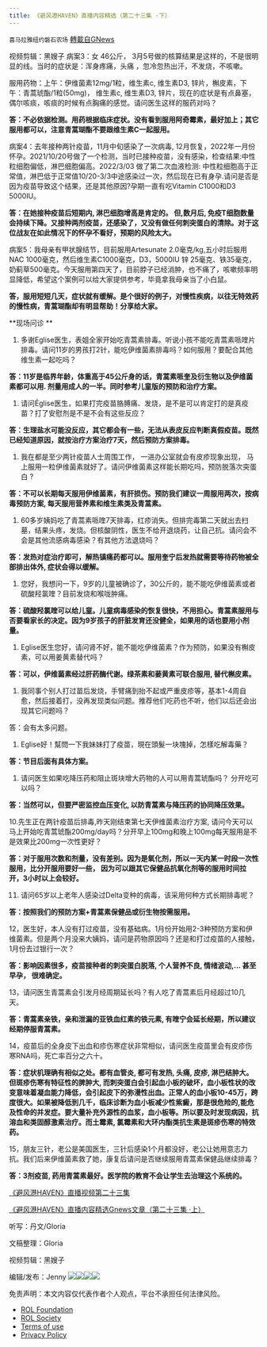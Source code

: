 ```yaml
---
title: 《避风港HAVEN》直播内容精选（第二十三集 ·下）
---
```

`喜马拉雅纽约磐石农场` [轉載自GNews](https://gnews.org/zh-hans/2219927/)

视频剪辑：黑嫂子
病案3：女 46公斤， 3月5号做的核算结果是这样的，不是很明显的线。当时的症状是：浑身疼痛，头痛 ，忽冷忽热出汗，不发烧，不咳嗽。

服用药物：上午：伊维菌素12mg/1粒，维生素c, 维生素D3, 锌片，槲皮素，下午：青蒿琥酯/1粒(50mg)， 维生素c, 维生素D3, 锌片，现在的症状是有点鼻塞，偶尔咳痰，咳痰的时候有点胸痛的感觉。请问医生这样的服药对吗？

**答：不必依据检测。用药根据临床症状。没有看到服用阿奇霉素，最好加上；其它服用都可以，注意青蒿瑚酯不要跟维生素C一起服用。**

病案4：去年接种两针疫苗，11月中旬感染了一次病毒, 12月恢复，2022年一月份怀孕。2021/10/20号做了一个检测，当时已接种疫苗，没有感染，检查结果:中性粒细胞偏低，淋巴细胞偏高。2022/3/03 做了第二次血液检测: 中性粒细胞高于正常值，淋巴低于正常值10/20-3/3中途感染过一次，然后现在已有身孕.请问是否是因为疫苗导致这个结果，还是其他原因?孕期一直有吃Vitamin C1000和D3 5000IU。

**答：在她接种疫苗后短期内, 淋巴细胞增高是肯定的。 但,数月后, 免疫T细胞数量会持续下降。又接种两剂疫苗，还感染了，又没有做任何刺突蛋白的清除。对于这位战友在如此情况下的怀孕不看好，预期的风险太大。**

病案5：我母亲有甲状腺结节，目前服用Artesunate 2.0毫克/kg,五小时后服用NAC 1000毫克，然后维生素C1000毫克，D3，5000IU 锌 25毫克、铁35毫克，奶蓟草500毫克。今天服用第四天了，目前脖子已经消肿，也不痛了，咳嗽频率明显降低，希望这个案例可以给大家提供参考，毕竟拿我母亲当了小白鼠。

**答，服用短短几天，症状就有缓解。是个很好的例子，对慢性疾病，以往无特效药的慢性病，青蒿瑚酯却有明显帮助！分享给大家。**

**现场问诊 **

1. 多谢Eglise医生，表姐全家开始吃青蒿素排毒。听说小孩不能吃青蒿素哌喹片排毒。请问11岁的男孩打2针，能吃伊维菌素排毒吗？如何服用？要配合其他维生素一起吃吗？


**答：11岁是临界年龄，体重高于45公斤身的话，青蒿素哌奎及衍生物以及伊维菌素都可以用. 剂量用成人的一半。同时参考儿童版的预防和治疗方案。**

1. 请问Église医生，如果打完疫苗胳膊痛、发烧，是不是可以肯定打的是真疫苗？打了安慰剂是不是不会有这些反应？


**答：生理盐水可能没反应，其它都会有一些，无法从表皮反应判断真假疫苗。既然已经知道原因，就按治疗方案治疗7天，然后预防方案排毒。**

1. 我在都是至少两针疫苗人士周围工作， 一进办公室就会有皮疹现象出现， 马上服用一粒伊维菌素就好了。请问伊维菌素这样能长期吃吗，预防脱落次突蛋白 ?


**答：不可以长期每天服用伊维菌素，有肝损伤。预防我们建议一周服用两次，按病毒预防方案, 每天服用营养素和维生素类及青蒿素。**

1. 60多岁姨妈吃了青蒿素哌喹7天排毒，红疹消失。但排完毒第二天就出去扫墓，结果头疼，发烧。但核酸阴性，医生不给开退烧药，让自己抗。请问会不会是其他流感病毒感染？有其他方法退烧吗？


**答：发热对症治疗即可，解热镇痛药都可以。服用奎宁后发热就需要等待药物被全部排出体外, 症状会得以缓解。**

1. 您好，我想问一下，9岁的儿童被确诊了，30公斤的，能不能吃伊维菌素或者硫酸羟氯喹？目前发烧和喉咙肿痛。


**答：硫酸羟氯喹可以给儿童。儿童病毒感染的恢复很快，不用担心。青蒿素服用与否要看家长的决定。因为9岁孩子的肝脏发育还没健全，如果用的话也要用小剂量。**

1. Eglise医生您好，请问肾不好，能不能吃伊维菌素？作为预防，如果没有槲皮素，可以用姜黄素替代吗？


**答：可以，伊维菌素经过肝药酶代谢。绿茶素和葁黄素可联合服用, 替代槲皮素。**

1. 我同事个别人打过苗后发烧，手臂痛到抬不起或严重皮疹等，基本1-4周自愈，然后接着打，没再发现类似问题。推荐他们吃药也不听，他们以后还会出现其它问题吗？


答：会有太多问题。

1. Eglise好！幫問一下我妹妹打了疫苗，現在頭髮一块塊掉，怎樣吃解毒藥？


**答：节目后面有具体方案。**

1. 请问医生如果吃降压药和阻止斑块增大药物的人可以用青蒿琥酯吗？ 分开吃可以吗？


**答：当然可以，但要严密监控血压变化, 以防青蒿素与降压药的协同降压效果。**

10.先生正在两针疫苗后排毒,昨天刚结束第七天伊维菌素治疗方案, 请问今天可以马上开始吃青蒿琥酯200mg/day吗？分开早上100mg和晚上100mg每天服用是不是效果比200mg一次性更好？

**答：对于服用次数和剂量，没有差别。因为是氧化剂，所以一天内某一时段一次性服用，比分开服用要好一些， 因为可以跟其它保健品抗氧化剂等的服用时间拉开，3小时以上会较好。**

11. 请问65岁以上老年人感染过Delta变种的病毒，该采用何种方式长期排毒呢？

**答：按照我们的预防方案+青蒿素保健品或衍生物按需服用。**

12，医生好，本人没有打过疫苗，没有基础病。1月份开始用2-3种预防方案和伊维菌素。但是两个月没来大姨妈，请问是药物原因吗？还是和打过疫苗的人接触，1月份去过银行一次？

**答：影响因素很多，疫苗接种者的刺突蛋白脱落, 个人营养不良, 情绪波动,… 甚至早孕， 很难确定。**

13，请问医生青蒿素会引发月经周期延长吗？有人吃了青蒿素后月经超过10几天。

**答：青蒿素亲铁，亲和泄漏的亚铁血红素的铁元素, 有喹宁会延长经期，所以建议经期停服青蒿素。**

14，疫苗后的全身皮下出血和疹伤寒症状非常相似，请问医生疫苗里会有皮疹伤寒RNA吗，死亡率百分之六十。

**答：症状机理确有相似之处。都有血管炎, 都可有发热, 头痛, 皮疹, 淋巴结肿大。但斑疹伤寒有特征性的脾肿大, 而刺突蛋白会引起血小板的破坏，血小板性状的改变意味着凝血能力降低，会引起皮下的弥漫性出血。正常人的血小板10-45万，跨度很大。如果被降低到几千，临床诊断为血小板减少性紫癜，那是很危险的,能危及性命的并发症。要大量补充外源性的血浆，血小板等。所以要及时发现病因，抗溶血和类固醇激素治疗。而土霉素, 氯霉素和大环内酯类抗生素是斑疹伤寒的特效药。**

15，朋友三针，老公是美国医生，三针后感染1个月都没好，老公让她用意志力抗。我们后来伊维菌素救了她，康复后请问是否继续服用青蒿素保健品继续排毒？

**答：3剂疫苗, 药用青蒿素最好。医学院的教育不会让学生去治理这个系统的。**

[《避风港HAVEN》直播视频第二十三集](https://gettr.com/post/p10707mc038)

[《避风港HAVEN》直播内容精选Gnews文章（第二十三集 ·上）](https://gnews.org/zh-hans/2219857/)

听写：丹文/Gloria

文稿整理：Gloria

视频剪辑：黑嫂子

编辑/发布：Jenny
![](https://assets.gnews.org/wp-content/uploads/2022/01/34.jpg)![](https://assets.gnews.org/wp-content/uploads/2022/03/预防方案.jpeg)![](https://assets.gnews.org/wp-content/uploads/2022/03/治疗方案.jpeg)![](https://assets.gnews.org/wp-content/uploads/2022/03/IMG_3856.jpg)
 

免责声明：本文内容仅代表作者个人观点，平台不承担任何法律风险。

- [ROL Foundation](https://rolfoundation.org/)
- [ROL Society](https://rolsociety.org/)
- [Terms of use](https://gnews.org/terms-of-use-3/)
- [Privacy Policy](https://gnews.org/privacy-policy/)
